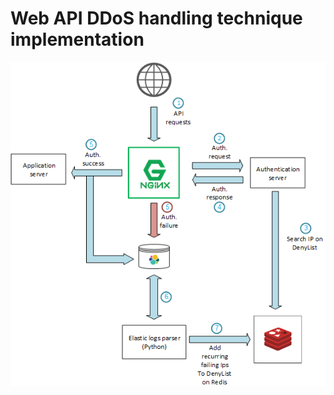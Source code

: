 # Web API DDoS handling technique implementation


![alt text](https://github.com/zoirmi/fblx/blob/main/v1.2.png?raw=true)
